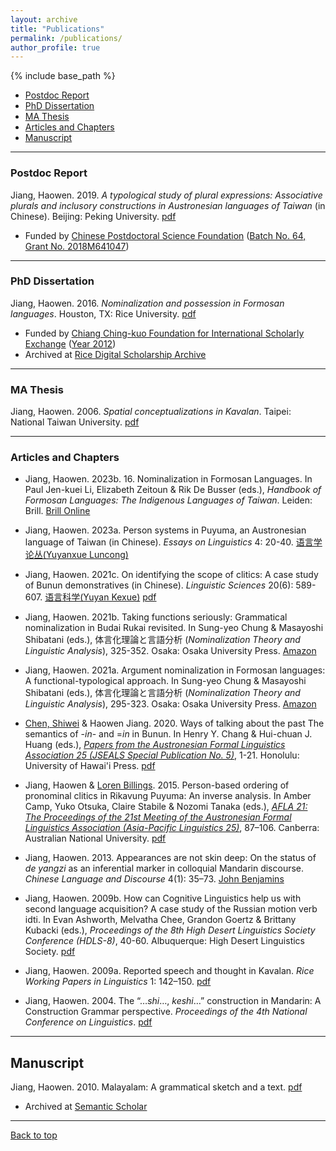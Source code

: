 ```yaml
---
layout: archive
title: "Publications"
permalink: /publications/
author_profile: true
---
```


{% include base_path %}

- [Postdoc Report](#postdoc-report)
- [PhD Dissertation](#phd-dissertation)
- [MA Thesis](#ma-thesis)
- [Articles and Chapters](#articles-and-chapters)
- [Manuscript](#manuscript)

---
### Postdoc Report
Jiang, Haowen. 2019. *A typological study of plural expressions: Associative plurals and inclusory constructions in Austronesian languages of Taiwan* (in Chinese). Beijing: Peking University. [pdf](https://howard-haowen.github.io/pdf/Jiang2019_Associative-plurals-and-inclusory-constructions-in-Formosan.pdf) 

- Funded by [Chinese Postdoctoral Science Foundation](http://english.chinapostdoctor.org.cn) ([Batch No. 64, Grant No. 2018M641047](http://bsh.sxu.edu.cn/docs//2018-12/beb8c3196f9f4352af0cd57a9336f9f0.pdf))

---
### PhD Dissertation
Jiang, Haowen. 2016. *Nominalization and possession in Formosan languages*. Houston, TX: Rice University. [pdf](https://howard-haowen.github.io/pdf/Jiang2016_Nominalization-and-possession-in-Formosan-languages.pdf) 

- Funded by [Chiang Ching-kuo Foundation for International Scholarly Exchange](http://www.cckf.org/en?set_language=en) ([Year 2012](http://www.cckf.org/zh/about/publication/newsletter/201308))
- Archived at [Rice Digital Scholarship Archive](https://scholarship.rice.edu/handle/1911/95553)

---
### MA Thesis
Jiang, Haowen. 2006. *Spatial conceptualizations in Kavalan*. Taipei: National Taiwan University. [pdf](https://howard-haowen.github.io/pdf/Jiang2006_Spatial-conceptualizations-in-Kavalan.pdf)

---
### Articles and Chapters
- Jiang, Haowen. 2023b.  16. Nominalization in Formosan Languages. In Paul Jen-kuei Li, Elizabeth Zeitoun & Rik De Busser (eds.), *Handbook of Formosan Languages: The Indigenous Languages of Taiwan*. Leiden: Brill. [Brill Online](http://dx.doi.org/10.1163/2772_5766_HFLO_COM_102100)

- Jiang, Haowen. 2023a. Person systems in Puyuma, an Austronesian language of Taiwan (in Chinese). *Essays on Linguistics* 4: 20-40. [语言学论丛(Yuyanxue Luncong)](https://mmbiz.qpic.cn/mmbiz_png/zgWANhYRuGrlsR9czZ3uvxsLvaw1NFg3yibEibazCgfbOhN5ibE965qIk4oanNDJm3BhRuiclbs8LueAkmQYDdjHicg/640?wx_fmt=png&from=appmsg&wxfrom=5&wx_lazy=1&wx_co=1) 

- Jiang, Haowen. 2021c. On identifying the scope of clitics: A case study of Bunun demonstratives (in Chinese). *Linguistic Sciences* 20(6): 589-607. [语言科学(Yuyan Kexue)](http://journal15.magtechjournal.com/Jwk_yykx/CN/volumn/volumn_1255.shtml) [pdf](https://howard-haowen.github.io/pdf/Jiang2021_On_identifying_the_scope_of_clitics_A_case_study_of_Bunun_demonstratives.pdf)

- Jiang, Haowen. 2021b. Taking functions seriously: Grammatical nominalization in Budai Rukai revisited. In Sung-yeo Chung & Masayoshi Shibatani (eds.), 体言化理論と言語分析 (*Nominalization Theory and Linguistic Analysis*), 325-352. Osaka: Osaka University Press. [Amazon](https://www.amazon.com/体言化理論と言語分析-Nominalization-Theory-Linguistic-Analysis-Japanese-ebook/dp/B094ZSCJRT) 

- Jiang, Haowen. 2021a. Argument nominalization in Formosan languages: A functional-typological approach. In Sung-yeo Chung & Masayoshi Shibatani (eds.), 体言化理論と言語分析 (*Nominalization Theory and Linguistic Analysis*), 295-323. Osaka: Osaka University Press. [Amazon](https://www.amazon.com/体言化理論と言語分析-Nominalization-Theory-Linguistic-Analysis-Japanese-ebook/dp/B094ZSCJRT) 

- [Chen, Shiwei](https://scholar.google.com/citations?user=LcTP1pkAAAAJ&hl=en) & Haowen Jiang. 2020. Ways of talking about the past The semantics of -*in*- and =*in* in Bunun. In Henry Y. Chang & Hui-chuan J. Huang (eds.), [*Papers from the Austronesian Formal Linguistics Association 25 (JSEALS Special Publication No. 5)*](https://uhpress.hawaii.edu/journal-of-the-southeast-asian-linguistics-society-papers-from-the-austronesian-formal-linguistics-association-25/), 1-21. Honolulu: University of Hawai'i Press. [pdf](https://howard-haowen.github.io/pdf/Chen-Jiang2020_Ways-of-talking-about-the-past-in-Bunun.pdf)

- Jiang, Haowen & [Loren Billings](https://scholar.google.com/citations?user=fMjt40kAAAAJ&hl=en). 2015. Person-based ordering of pronominal clitics in Rikavung Puyuma: An inverse analysis. In Amber Camp, Yuko Otsuka, Claire Stabile & Nozomi Tanaka (eds.), [*AFLA 21: The Proceedings of the 21st Meeting of the Austronesian Formal Linguistics Association (Asia-Pacific Linguistics 25)*](https://openresearch-repository.anu.edu.au/handle/1885/95329), 87–106. Canberra: Australian National University. [pdf](https://howard-haowen.github.io/pdf/Jiang-Billings2015_Person-based-ordering-of-pronominal-clitics-in-Rikavung-Puyuma.pdf) 

- Jiang, Haowen. 2013. Appearances are not skin deep: On the status of *de yangzi*  as an inferential marker in colloquial Mandarin discourse. *Chinese Language and Discourse* 4(1): 35–73. [John Benjamins](https://www.jbe-platform.com/content/journals/10.1075/cld.4.1.02jia)

- Jiang, Haowen. 2009b. How can Cognitive Linguistics help us with second language acquisition? A case study of the Russian motion verb idti. In Evan Ashworth, Melvatha Chee, Grandon Goertz & Brittany Kubacki (eds.), *Proceedings of the 8th High Desert Linguistics Society Conference (HDLS-8)*, 40-60. Albuquerque: High Desert Linguistics Society. [pdf](https://howard-haowen.github.io/pdf/Jiang2009_A-case-study-of-the-Russian-Motion-verb-IDTI.pdf)  

- Jiang, Haowen. 2009a. Reported speech and thought in Kavalan. *Rice Working Papers in Linguistics* 1: 142–150. [pdf](https://howard-haowen.github.io/pdf/Jiang2009_Reported-speech-and-thought-in-Kavalan.pdf)

- Jiang, Haowen. 2004. The “…*shi*…, *keshi*…” construction in Mandarin: A Construction Grammar perspective. *Proceedings of the 4th National Conference on Linguistics*. [pdf](https://howard-haowen.github.io/pdf/Jiang2004_The-shi-keshi-construction-in-Mandarin.pdf)

---
## Manuscript
Jiang, Haowen. 2010. Malayalam: A grammatical sketch and a text. [pdf](https://howard-haowen.github.io/pdf/Jiang2010_Malayalam-a-grammatical-sketch-and-a-tex.pdf)
- Archived at [Semantic Scholar](https://www.semanticscholar.org/paper/Malayalam-%3A-a-Grammatical-Sketch-and-a-Text-Jiang/ca79adbc32e4cadcb07887dc7534583c760c8161)

---
[Back to top](#)
<!-- p style="font-size:11px">Page template forked from <a href="https://github.com/evanca/quick-portfolio">evanca</a></p> -->
<!-- Remove above link if you don't want to attibute -->
